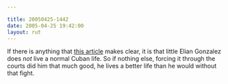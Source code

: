 ```yaml
---

title: 20050425-1442
date: 2005-04-25 19:42:00
layout: rut
---
```


<p> If there is anything that <a href="http://news.bbc.co.uk/2/hi/americas/4471099.stm">this
article</a> makes clear, it is that little Elian Gonzalez does
<em>not</em> live a normal Cuban life.  So if nothing else, forcing
it through the courts did him that much good, he lives a better
life than he would without that fight.</p>

